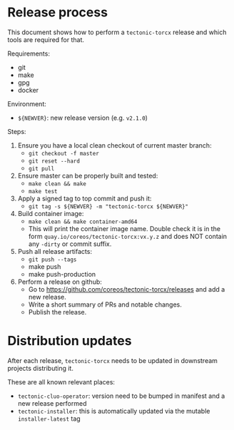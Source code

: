 # Release process

This document shows how to perform a `tectonic-torcx` release and which tools are required for that.

Requirements:
 * git
 * make
 * gpg
 * docker

Environment:
 * `${NEWVER}`: new release version (e.g. `v2.1.0`)

Steps:
 1. Ensure you have a local clean checkout of current master branch:
    * `git checkout -f master`
    * `git reset --hard`
    * `git pull`
 1. Ensure master can be properly built and tested:
    * `make clean && make`
    * `make test`
 1. Apply a signed tag to top commit and push it:
    * `git tag -s ${NEWVER} -m "tectonic-torcx ${NEWVER}"`
 1. Build container image:
    * `make clean && make container-amd64`
    * This will print the container image name. Double check it is in the form `quay.io/coreos/tectonic-torcx:vx.y.z` and does NOT contain any `-dirty` or commit suffix.
 1. Push all release artifacts:
    * `git push --tags`
    * make push
    * make push-production
 1. Perform a release on github:
    * Go to <https://github.com/coreos/tectonic-torcx/releases> and add a new release.
    * Write a short summary of PRs and notable changes.
    * Publish the release.

# Distribution updates

After each release, `tectonic-torcx` needs to be updated in downstream projects distributing it.

These are all known relevant places:
 * `tectonic-cluo-operator`: version need to be bumped in manifest and a new release performed
 * `tectonic-installer`: this is automatically updated via the mutable `installer-latest` tag
